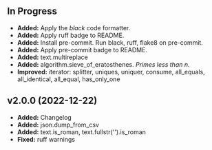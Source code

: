## In Progress ##

- **Added:** Apply the *black* code formatter.
- **Added:** Apply ruff badge to README.
- **Added:** Install pre-commit. Run black, ruff, flake8 on pre-commit.
- **Added:** Apply pre-commit badge to README.
- **Added:** text.multireplace
- **Added:** algorithm.sieve_of_eratosthenes. *Primes less than n.*
- **Improved:** iterator: splitter, uniques, uniquer, consume, all_equals, all_identical, all_equal, has_only_one

## v2.0.0 (2022-12-22) ##

- **Added:** Changelog
- **Added:** json.dump_from_csv
- **Added:** text.is_roman, text.fullstr('').is_roman
- **Fixed:** ruff warnings
